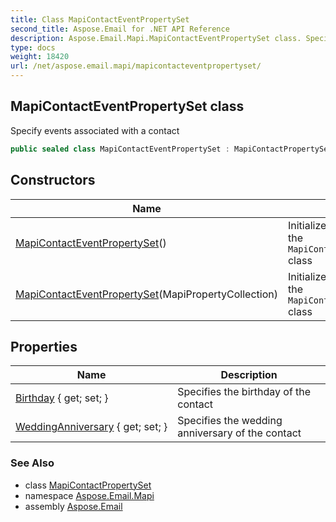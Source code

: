 ```yaml
---
title: Class MapiContactEventPropertySet
second_title: Aspose.Email for .NET API Reference
description: Aspose.Email.Mapi.MapiContactEventPropertySet class. Specify events associated with a contact
type: docs
weight: 18420
url: /net/aspose.email.mapi/mapicontacteventpropertyset/
---
```

## MapiContactEventPropertySet class

Specify events associated with a contact

```csharp
public sealed class MapiContactEventPropertySet : MapiContactPropertySet
```

## Constructors

| Name | Description |
| --- | --- |
| [MapiContactEventPropertySet](mapicontacteventpropertyset/#constructor)() | Initializes a new instance of the `MapiContactEventPropertySet` class |
| [MapiContactEventPropertySet](mapicontacteventpropertyset/#constructor_1)(MapiPropertyCollection) | Initializes a new instance of the `MapiContactEventPropertySet` class |

## Properties

| Name | Description |
| --- | --- |
| [Birthday](../../aspose.email.mapi/mapicontacteventpropertyset/birthday/) { get; set; } | Specifies the birthday of the contact |
| [WeddingAnniversary](../../aspose.email.mapi/mapicontacteventpropertyset/weddinganniversary/) { get; set; } | Specifies the wedding anniversary of the contact |

### See Also

* class [MapiContactPropertySet](../mapicontactpropertyset/)
* namespace [Aspose.Email.Mapi](../../aspose.email.mapi/)
* assembly [Aspose.Email](../../)



